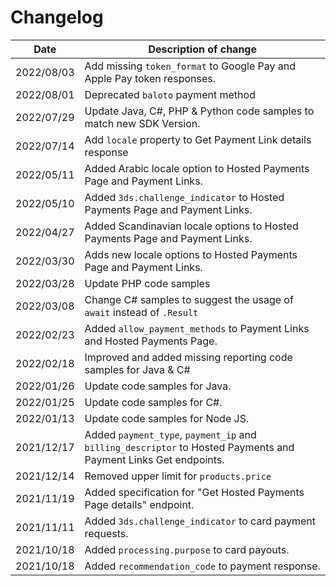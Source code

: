# Changelog

| Date       | Description of change                                                                                           |
|------------|-----------------------------------------------------------------------------------------------------------------|
| 2022/08/03 | Add missing `token_format` to Google Pay and Apple Pay token responses.                                         |
| 2022/08/01 | Deprecated `baloto` payment method                                                                              |
| 2022/07/29 | Update Java, C#, PHP & Python code samples to match new SDK Version.                                            |
| 2022/07/14 | Add `locale` property to Get Payment Link details response                                                      |
| 2022/05/11 | Added Arabic locale option to Hosted Payments Page and Payment Links.                                           |
| 2022/05/10 | Added `3ds.challenge_indicator` to Hosted Payments Page and Payment Links.                                      |
| 2022/04/27 | Added Scandinavian locale options to Hosted Payments Page and Payment Links.                                    |
| 2022/03/30 | Adds new locale options to Hosted Payments Page and Payment Links.                                              |
| 2022/03/28 | Update PHP code samples                                                                                         |
| 2022/03/08 | Change C# samples to suggest the usage of `await` instead of `.Result`                                          |
| 2022/02/23 | Added `allow_payment_methods` to Payment Links and Hosted Payments Page.                                        |
| 2022/02/18 | Improved and added missing reporting code samples for Java & C#                                                 |
| 2022/01/26 | Update code samples for Java.                                                                                   |
| 2022/01/25 | Update code samples for C#.                                                                                     |
| 2022/01/13 | Update code samples for Node JS.                                                                                |
| 2021/12/17 | Added `payment_type`, `payment_ip` and `billing_descriptor` to Hosted Payments and Payment Links Get endpoints. |
| 2021/12/14 | Removed upper limit for `products.price`                                                                        |
| 2021/11/19 | Added specification for "Get Hosted Payments Page details" endpoint.                                            |
| 2021/11/11 | Added `3ds.challenge_indicator` to card payment requests.                                                       |
| 2021/10/18 | Added `processing.purpose` to card payouts.                                                                     |
| 2021/10/18 | Added `recommendation_code` to payment response.                                                                |
